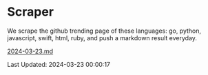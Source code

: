 # Scraper

We scrape the github trending page of these languages: go, python, javascript, swift, html, ruby, and push a markdown result everyday.

[2024-03-23.md](https://github.com/henson/Scraper/blob/master/2024-03-23.md)

Last Updated: 2024-03-23 00:00:17